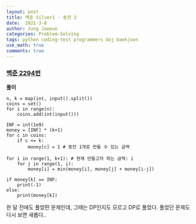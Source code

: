 ```yaml
---
layout: post
title: 백준 Silver1 - 동전 2
date:  2021-3-8
author: Jung Jaeeun
categories: Problem-Solving
tags: python coding-test programmers boj baekjoon
use_math: true
comments: true
---
```


### [백준 2294번](https://www.acmicpc.net/problem/2294)

**풀이**

```python3
n, k = map(int, input().split())
coins = set()
for i in range(n):
    coins.add(int(input()))

INF = int(1e9)
money = [INF] * (k+1)
for c in coins:
    if c <= k:
        money[c] = 1 # 동전 1개로 만들 수 있는 금액

for i in range(1, k+1): # 현재 만들고자 하는 금액: i
    for j in range(1, i):
        money[i] = min(money[i], money[j] + money[i-j])

if money[k] == INF:
    print(-1)
else:
    print(money[k])
```

한 달 전에도 풀었떤 문제인데, 그때는 DP인지도 모르고 DP로 풀었다. 
풀었던 문제도 다시 보면 새롭다..